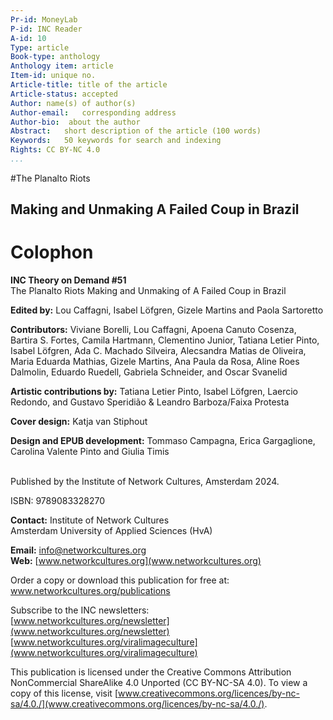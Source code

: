 ```yaml
---
Pr-id: MoneyLab
P-id: INC Reader
A-id: 10
Type: article
Book-type: anthology
Anthology item: article
Item-id: unique no.
Article-title: title of the article
Article-status: accepted
Author: name(s) of author(s)
Author-email:   corresponding address
Author-bio:  about the author
Abstract:   short description of the article (100 words)
Keywords:   50 keywords for search and indexing
Rights: CC BY-NC 4.0
...
```


#The Planalto Riots
## Making and Unmaking A Failed Coup in Brazil

<div style="page-break-after: always"></div>


# Colophon 

**INC Theory on Demand #51** <br/>
The Planalto Riots Making and Unmaking of A Failed Coup in Brazil

**Edited by:** Lou Caffagni, Isabel Löfgren,
Gizele Martins and Paola Sartoretto

**Contributors:** Viviane Borelli, Lou Caffagni, Apoena Canuto Cosenza,
Bartira S. Fortes, Camila Hartmann, Clementino Junior, Tatiana Letier
Pinto, Isabel Löfgren, Ada C. Machado Silveira, Alecsandra Matias de
Oliveira, Maria Eduarda Mathias, Gizele Martins, Ana Paula da Rosa,
Aline Roes Dalmolin, Eduardo Ruedell, Gabriela Schneider, and Oscar
Svanelid

**Artistic contributions by:** Tatiana Letier Pinto, Isabel Löfgren,
Laercio Redondo, and Gustavo Speridião & Leandro Barboza/Faixa Protesta

**Cover design:** Katja van Stiphout <br/>

**Design and EPUB development:** Tommaso Campagna, Erica Gargaglione, Carolina Valente Pinto and Giulia Timis 

<br/>
Published by the Institute of Network Cultures, Amsterdam 2024.

ISBN: 9789083328270

**Contact:** Institute of Network Cultures <br/>
Amsterdam University of Applied Sciences (HvA)

**Email:** info@networkcultures.org <br/>
**Web:** [www.networkcultures.org](www.networkcultures.org)

Order a copy or download this publication for free at: 
<br/>
www.networkcultures.org/publications

Subscribe to the INC newsletters: <br/>
[www.networkcultures.org/newsletter](www.networkcultures.org/newsletter) <br/>
[www.networkcultures.org/viralimageculture](www.networkcultures.org/viralimageculture)

This publication is licensed under the Creative Commons Attribution
NonCommercial ShareAlike 4.0 Unported (CC BY-NC-SA 4.0). To view a copy of this license, visit
[www.creativecommons.org/licences/by-nc-sa/4.0./](www.creativecommons.org/licences/by-nc-sa/4.0./).
